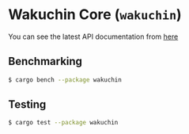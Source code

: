 # Wakuchin Core (`wakuchin`)

You can see the latest API documentation from [here](https://p2p-develop.github.io/wakuchin-rs/wakuchin)

## Benchmarking

```bash
$ cargo bench --package wakuchin
```

## Testing

```bash
$ cargo test --package wakuchin
```
